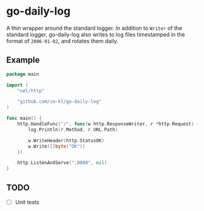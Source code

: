 # go-daily-log

A thin wrapper around the standard logger. In addition to `Writer` of the
standard logger, go-daily-log also writes to log files timestamped in the
format of `2006-01-02`, and rotates them daily.

## Example

```go
package main

import (
	"net/http"

	"github.com/im-kl/go-daily-log"
)

func main() {
	http.HandleFunc("/", func(w http.ResponseWriter, r *http.Request) {
		log.Println(r.Method, r.URL.Path)

		w.WriteHeader(http.StatusOK)
		w.Write([]byte("OK"))
	})

	http.ListenAndServe(":8080", nil)
}
```

## TODO

- [ ] Unit tests

